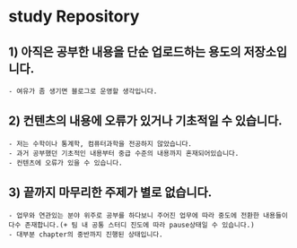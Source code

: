 # study Repository

## 1) 아직은 공부한 내용을 단순 업로드하는 용도의 저장소입니다.
    - 여유가 좀 생기면 블로그로 운영할 생각입니다.

## 2) 컨텐츠의 내용에 오류가 있거나 기초적일 수 있습니다.
    - 저는 수학이나 통계학, 컴퓨터과학을 전공하지 않았습니다. 
    - 과거 공부했던 기초적인 내용부터 중급 수준의 내용까지 혼재되어있습니다.
    - 컨텐츠에 오류가 있을 수 있습니다.

## 3) 끝까지 마무리한 주제가 별로 없습니다.
    - 업무와 연관있는 분야 위주로 공부를 하다보니 주어진 업무에 따라 중도에 전환한 내용들이 다수 존재합니다.(+ 팀 내 공통 스터디 진도에 따라 pause상태일 수 있습니다.)
    - 대부분 chapter의 중반까지 진행된 상태입니다.
   